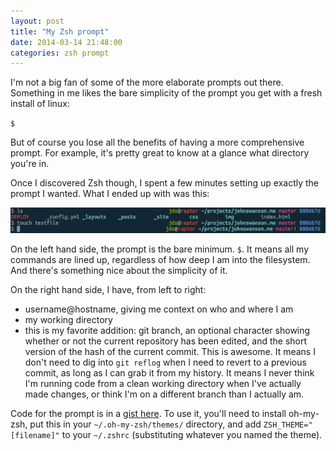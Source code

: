 ```yaml
---
layout: post
title: "My Zsh prompt"
date: 2014-03-14 21:48:00
categories: zsh prompt
---
```


I'm not a big fan of some of the more elaborate prompts out there. Something in
me likes the bare simplicity of the prompt you get with a fresh install of
linux:

`$`

But of course you lose all the benefits of having a more comprehensive prompt.
For example, it's pretty great to know at a glance what directory you're in.

Once I discovered Zsh though, I spent a few minutes setting up exactly the
prompt I wanted. What I ended up with was this:

![zsh prompt](/img/prompt.png)

On the left hand side, the prompt is the bare minimum. `$`. It means all my
commands are lined up, regardless of how deep I am into the filesystem. And
there's something nice about the simplicity of it.

On the right hand side, I have, from left to right:

  - username@hostname, giving me context on who and where I am
  - my working directory
  - this is my favorite addition: git branch, an optional character showing
    whether or not the current repository has been edited, and the short
    version of the hash of the current commit. This is awesome. It means I
    don't need to dig into `git reflog` when I need to revert to a previous
    commit, as long as I can grab it from my history. It means I never think
    I'm running code from a clean working directory when I've actually made
    changes, or think I'm on a different branch than I actually am.

Code for the prompt is in a [gist here](https://gist.github.com/johnswanson/9562223).
To use it, you'll need to install oh-my-zsh, put this in your `~/.oh-my-zsh/themes/`
directory, and add `ZSH_THEME="[filename]"` to your `~/.zshrc` (substituting
whatever you named the theme).
